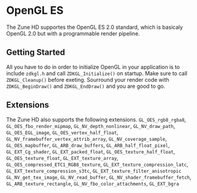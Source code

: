 # OpenGL ES
The Zune HD supportes the OpenGL ES 2.0 standard, which is basicaly OpenGL 2.0 but with a programmable render pipeline.

## Getting Started
All you have to do in order to initialize OpenGL in your application is to include ``zdkgl.h`` and call ``ZDKGL_Initialize()`` on startup. Make sure to call ``ZDKGL_Cleanup()`` before exeting. 
Sourround your render code with ``ZDKGL_BeginDraw()`` and ``ZDKGL_EndDraw()`` and you are good to go.

## Extensions
The Zune HD also supports the following extensions. 
``GL_OES_rgb8_rgba8``, ``GL_OES_fbo_render_mipmap``, ``GL_NV_depth_nonlinear``, ``GL_NV_draw_path``, ``GL_OES_EGL_image``, ``GL_OES_vertex_half_float``, ``GL_NV_framebuffer_vertex_attrib_array``, ``GL_NV_coverage_sample``, ``GL_OES_mapbuffer``, ``GL_ARB_draw_buffers``, ``GL_ARB_half_float_pixel``, ``GL_EXT_Cg_shader``, ``GL_EXT_packed_float``, ``GL_OES_texture_half_float``, ``GL_OES_texture_float``, ``GL_EXT_texture_array``, ``GL_OES_compressed_ETC1_RGB8_texture``, ``GL_EXT_texture_compression_latc``, ``GL_EXT_texture_compression_s3tc``, ``GL_EXT_texture_filter_anisotropic`` ``GL_NV_get_tex_image``, ``GL_NV_read_buffer``, ``GL_NV_shader_framebuffer_fetch``, ``GL_ARB_texture_rectangle``, ``GL_NV_fbo_color_attachments``, ``GL_EXT_bgra``